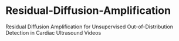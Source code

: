 # Residual-Diffusion-Amplification
Residual Diffusion Amplification for Unsupervised Out-of-Distribution Detection in Cardiac Ultrasound Videos
